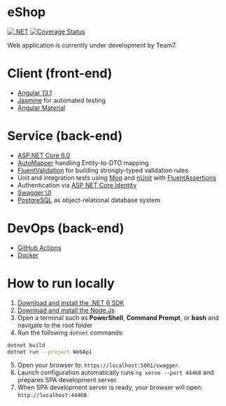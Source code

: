 # eShop

[![.NET](https://github.com/evilsquirr3l/eShop/actions/workflows/dotnet.yml/badge.svg)](https://github.com/evilsquirr3l/eShop/actions/workflows/dotnet.yml) [![Coverage Status](https://coveralls.io/repos/github/evilsquirr3l/eShop/badge.svg?branch=feature/update-readme)](https://coveralls.io/github/evilsquirr3l/eShop?branch=feature/update-readme)

Web application is currently under development by Team7.

# Client (front-end)

- [Angular 13.1](https://angular.io/) 
- [Jasmine](https://jasmine.github.io/) for automated testing
- [Angular Material](https://material.angular.io/)

# Service (back-end)

- [ASP.NET Core 6.0](https://docs.microsoft.com/en-us/aspnet/core/introduction-to-aspnet-core?view=aspnetcore-6.0)
- [AutoMapper](https://github.com/AutoMapper/AutoMapper) handling Entity-to-DTO mapping
- [FluentValidation](https://fluentvalidation.net/) for building strongly-typed validation rules
- Unit and integration tests using [Moq](https://github.com/moq/moq4) and [nUnit](https://nunit.org/) with [FluentAssertions](https://fluentassertions.com/)
- Authentication via [ASP NET Core Identity](https://docs.microsoft.com/en-us/aspnet/core/security/authentication/identity?view=aspnetcore-6.0)
- [Swagger UI](https://github.com/swagger-api/swagger-ui)
- [PostgreSQL](https://www.postgresql.org/) as object-relational database system

# DevOps (back-end)

- [GitHub Actions](https://docs.github.com/en/actions/learn-github-actions)
- [Docker](https://www.docker.com/)

# How to run locally

1. [Download and install the .NET 6 SDK](https://dotnet.microsoft.com/download)
2. [Download and install the Node.Js](https://nodejs.org/en/)
3. Open a terminal such as **PowerShell**, **Command Prompt**, or **bash** and navigate to the root folder
4. Run the following `dotnet` commands:
```sh
dotnet build
dotnet run --project WebApi
```
5. Open your browser to: `https://localhost:5001/swagger`.
6. Launch configuration automatically runs `ng serve --port 44468` and prepares SPA development server.
7. When SPA development server is ready, your browser will open: `http://localhost:44468`
